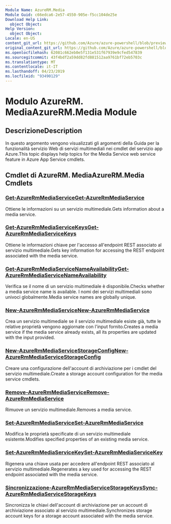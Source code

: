 ```yaml
---
Module Name: AzureRM.Media
Module Guid: c66edca6-2e57-4550-905e-f5cc104de25e
Download Help Link:
  object Object: 
Help Version:
  object Object: 
Locale: en-US
content_git_url: https://github.com/Azure/azure-powershell/blob/preview/src/ResourceManager/Media/Commands.Media/help/AzureRM.Media.md
original_content_git_url: https://github.com/Azure/azure-powershell/blob/preview/src/ResourceManager/Media/Commands.Media/help/AzureRM.Media.md
ms.openlocfilehash: 62081c662eb0e5f131e531f67939e9cfed547839
ms.sourcegitcommit: 43f4bdf2a59dd82fd881512aa9761bf72eb5703c
ms.translationtype: MT
ms.contentlocale: it-IT
ms.lasthandoff: 04/23/2019
ms.locfileid: "93490129"
---
```

# <span data-ttu-id="d9a77-101">Modulo AzureRM. Media</span><span class="sxs-lookup"><span data-stu-id="d9a77-101">AzureRM.Media Module</span></span>
## <span data-ttu-id="d9a77-102">Descrizione</span><span class="sxs-lookup"><span data-stu-id="d9a77-102">Description</span></span>
<span data-ttu-id="d9a77-103">In questo argomento vengono visualizzati gli argomenti della Guida per la funzionalità servizio Web di servizi multimediali nei cmdlet del servizio app Azure.</span><span class="sxs-lookup"><span data-stu-id="d9a77-103">This topic displays help topics for the Media Service web service feature in Azure App Service cmdlets.</span></span>

## <span data-ttu-id="d9a77-104">Cmdlet di AzureRM. Media</span><span class="sxs-lookup"><span data-stu-id="d9a77-104">AzureRM.Media Cmdlets</span></span>
### [<span data-ttu-id="d9a77-105">Get-AzureRmMediaService</span><span class="sxs-lookup"><span data-stu-id="d9a77-105">Get-AzureRmMediaService</span></span>](Get-AzureRmMediaService.md)
<span data-ttu-id="d9a77-106">Ottiene le informazioni su un servizio multimediale.</span><span class="sxs-lookup"><span data-stu-id="d9a77-106">Gets information about a media service.</span></span>

### [<span data-ttu-id="d9a77-107">Get-AzureRmMediaServiceKeys</span><span class="sxs-lookup"><span data-stu-id="d9a77-107">Get-AzureRmMediaServiceKeys</span></span>](Get-AzureRmMediaServiceKeys.md)
<span data-ttu-id="d9a77-108">Ottiene le informazioni chiave per l'accesso all'endpoint REST associato al servizio multimediale.</span><span class="sxs-lookup"><span data-stu-id="d9a77-108">Gets key information for accessing the REST endpoint associated with the media service.</span></span>

### [<span data-ttu-id="d9a77-109">Get-AzureRmMediaServiceNameAvailability</span><span class="sxs-lookup"><span data-stu-id="d9a77-109">Get-AzureRmMediaServiceNameAvailability</span></span>](Get-AzureRmMediaServiceNameAvailability.md)
<span data-ttu-id="d9a77-110">Verifica se il nome di un servizio multimediale è disponibile.</span><span class="sxs-lookup"><span data-stu-id="d9a77-110">Checks whether a media service name is available.</span></span>
<span data-ttu-id="d9a77-111">I nomi dei servizi multimediali sono univoci globalmente.</span><span class="sxs-lookup"><span data-stu-id="d9a77-111">Media service names are globally unique.</span></span>

### [<span data-ttu-id="d9a77-112">New-AzureRmMediaService</span><span class="sxs-lookup"><span data-stu-id="d9a77-112">New-AzureRmMediaService</span></span>](New-AzureRmMediaService.md)
<span data-ttu-id="d9a77-113">Crea un servizio multimediale se il servizio multimediale esiste già, tutte le relative proprietà vengono aggiornate con l'input fornito.</span><span class="sxs-lookup"><span data-stu-id="d9a77-113">Creates a media service if the media service already exists, all its properties are updated with the input provided.</span></span>

### [<span data-ttu-id="d9a77-114">New-AzureRmMediaServiceStorageConfig</span><span class="sxs-lookup"><span data-stu-id="d9a77-114">New-AzureRmMediaServiceStorageConfig</span></span>](New-AzureRmMediaServiceStorageConfig.md)
<span data-ttu-id="d9a77-115">Creare una configurazione dell'account di archiviazione per i cmdlet del servizio multimediale.</span><span class="sxs-lookup"><span data-stu-id="d9a77-115">Create a storage account configuration for the media service cmdlets.</span></span>

### [<span data-ttu-id="d9a77-116">Remove-AzureRmMediaService</span><span class="sxs-lookup"><span data-stu-id="d9a77-116">Remove-AzureRmMediaService</span></span>](Remove-AzureRmMediaService.md)
<span data-ttu-id="d9a77-117">Rimuove un servizio multimediale.</span><span class="sxs-lookup"><span data-stu-id="d9a77-117">Removes a media service.</span></span>

### [<span data-ttu-id="d9a77-118">Set-AzureRmMediaService</span><span class="sxs-lookup"><span data-stu-id="d9a77-118">Set-AzureRmMediaService</span></span>](Set-AzureRmMediaService.md)
<span data-ttu-id="d9a77-119">Modifica le proprietà specificate di un servizio multimediale esistente.</span><span class="sxs-lookup"><span data-stu-id="d9a77-119">Modifies specified properties of an existing media service.</span></span>

### [<span data-ttu-id="d9a77-120">Set-AzureRmMediaServiceKey</span><span class="sxs-lookup"><span data-stu-id="d9a77-120">Set-AzureRmMediaServiceKey</span></span>](Set-AzureRmMediaServiceKey.md)
<span data-ttu-id="d9a77-121">Rigenera una chiave usata per accedere all'endpoint REST associato al servizio multimediale.</span><span class="sxs-lookup"><span data-stu-id="d9a77-121">Regenerates a key used for accessing the REST endpoint associated with the media service.</span></span>

### [<span data-ttu-id="d9a77-122">Sincronizzazione-AzureRmMediaServiceStorageKeys</span><span class="sxs-lookup"><span data-stu-id="d9a77-122">Sync-AzureRmMediaServiceStorageKeys</span></span>](Sync-AzureRmMediaServiceStorageKeys.md)
<span data-ttu-id="d9a77-123">Sincronizza le chiavi dell'account di archiviazione per un account di archiviazione associato al servizio multimediale.</span><span class="sxs-lookup"><span data-stu-id="d9a77-123">Synchronizes storage account keys for a storage account associated with the media service.</span></span>

